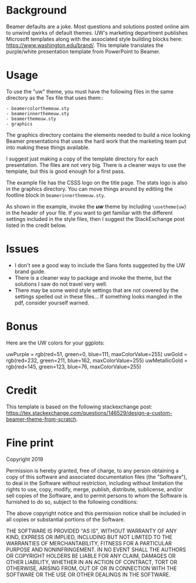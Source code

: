 # Background 

Beamer defaults are a joke. 
Most questions and solutions posted online aim to unwind qwirks of default themes. 
UW's marketing department publishes Microsoft templates along with the associated style building blocks here: https://www.washington.edu/brand/.
This template translates the purple/white presentation template from PowerPoint to Beamer.


# Usage

To use the "uw" theme, you must have the following files in the same directory as the Tex file that uses them:: 

	- beamercolorthemeuw.sty
	- beamerinnerthemeuw.sty
	- beamerthemeuw.sty
	- graphics

The graphics directory contains the elements needed to build a nice looking Beamer presentations that uses the hard work that the marketing team put into making these things available. 

I suggest just making a copy of the template directory for each presentation. 
The files are not very big. 
There is a cleaner ways to use the template, but this is good enough for a first pass. 

The example file has the CSSS logo on the title page. 
The stats logo is also in the graphics directory. 
You can move things around by editiing the footline block in ```beamerinnerthemeuw.sty```. 

As shown in the example, invoke the ***uw*** theme by including ```\usetheme{uw}``` in the header of your file. 
If you want to get familiar with the different settings included in the style files, then I suggest the StackExchange post listed in the credit below.


# Issues

- I don't see a good way to include the Sans fonts suggested by the UW brand guide. 
- There is a cleaner way to package and invoke the theme, but the solutions I saw do not travel very well. 
- There may be some weird style settings that are not covered by the settings spelled out in these files... If something looks mangled in the pdf, consider yourself warned. 


# Bonus

Here are the UW colors for your ggplots: 

uwPurple = rgb(red=51, green=0, blue=111, maxColorValue=255)
uwGold = rgb(red=232, green=211, blue=162, maxColorValue=255)
uwMetallicGold = rgb(red=145, green=123, blue=76, maxColorValue=255)

 

# Credit

This template is based on the following stackexchange post: https://tex.stackexchange.com/questions/146529/design-a-custom-beamer-theme-from-scratch.


# Fine print

Copyright 2019

Permission is hereby granted, free of charge, to any person obtaining a copy of this software and associated documentation files (the "Software"), to deal in the Software without restriction, including without limitation the rights to use, copy, modify, merge, publish, distribute, sublicense, and/or sell copies of the Software, and to permit persons to whom the Software is furnished to do so, subject to the following conditions:

The above copyright notice and this permission notice shall be included in all copies or substantial portions of the Software.

THE SOFTWARE IS PROVIDED "AS IS", WITHOUT WARRANTY OF ANY KIND, EXPRESS OR IMPLIED, INCLUDING BUT NOT LIMITED TO THE WARRANTIES OF MERCHANTABILITY, FITNESS FOR A PARTICULAR PURPOSE AND NONINFRINGEMENT. IN NO EVENT SHALL THE AUTHORS OR COPYRIGHT HOLDERS BE LIABLE FOR ANY CLAIM, DAMAGES OR OTHER LIABILITY, WHETHER IN AN ACTION OF CONTRACT, TORT OR OTHERWISE, ARISING FROM, OUT OF OR IN CONNECTION WITH THE SOFTWARE OR THE USE OR OTHER DEALINGS IN THE SOFTWARE.
